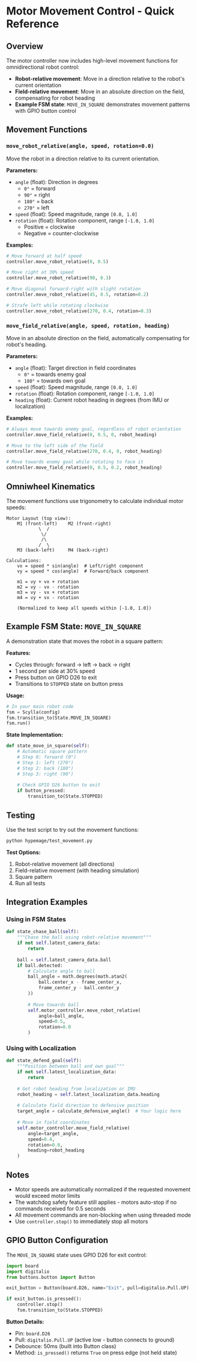 # Motor Movement Control - Quick Reference

## Overview

The motor controller now includes high-level movement functions for omnidirectional robot control:

- **Robot-relative movement**: Move in a direction relative to the robot's current orientation
- **Field-relative movement**: Move in an absolute direction on the field, compensating for robot heading
- **Example FSM state**: `MOVE_IN_SQUARE` demonstrates movement patterns with GPIO button control

## Movement Functions

### `move_robot_relative(angle, speed, rotation=0.0)`

Move the robot in a direction relative to its current orientation.

**Parameters:**
- `angle` (float): Direction in degrees
  - `0°` = forward
  - `90°` = right
  - `180°` = back
  - `270°` = left
- `speed` (float): Speed magnitude, range `[0.0, 1.0]`
- `rotation` (float): Rotation component, range `[-1.0, 1.0]`
  - Positive = clockwise
  - Negative = counter-clockwise

**Examples:**
```python
# Move forward at half speed
controller.move_robot_relative(0, 0.5)

# Move right at 30% speed
controller.move_robot_relative(90, 0.3)

# Move diagonal forward-right with slight rotation
controller.move_robot_relative(45, 0.5, rotation=0.2)

# Strafe left while rotating clockwise
controller.move_robot_relative(270, 0.4, rotation=0.3)
```

### `move_field_relative(angle, speed, rotation, heading)`

Move in an absolute direction on the field, automatically compensating for robot's heading.

**Parameters:**
- `angle` (float): Target direction in field coordinates
  - `0°` = towards enemy goal
  - `180°` = towards own goal
- `speed` (float): Speed magnitude, range `[0.0, 1.0]`
- `rotation` (float): Rotation component, range `[-1.0, 1.0]`
- `heading` (float): Current robot heading in degrees (from IMU or localization)

**Examples:**
```python
# Always move towards enemy goal, regardless of robot orientation
controller.move_field_relative(0, 0.5, 0, robot_heading)

# Move to the left side of the field
controller.move_field_relative(270, 0.4, 0, robot_heading)

# Move towards enemy goal while rotating to face it
controller.move_field_relative(0, 0.5, 0.2, robot_heading)
```

## Omniwheel Kinematics

The movement functions use trigonometry to calculate individual motor speeds:

```
Motor Layout (top view):
    M1 (front-left)    M2 (front-right)
            \  /
             \/
             /\
            /  \
    M3 (back-left)     M4 (back-right)

Calculations:
    vx = speed * sin(angle)  # Left/right component
    vy = speed * cos(angle)  # Forward/back component
    
    m1 = vy + vx + rotation
    m2 = vy - vx - rotation
    m3 = vy - vx + rotation
    m4 = vy + vx - rotation
    
    (Normalized to keep all speeds within [-1.0, 1.0])
```

## Example FSM State: `MOVE_IN_SQUARE`

A demonstration state that moves the robot in a square pattern:

**Features:**
- Cycles through: forward → left → back → right
- 1 second per side at 30% speed
- Press button on GPIO D26 to exit
- Transitions to `STOPPED` state on button press

**Usage:**
```python
# In your main robot code
fsm = Scylla(config)
fsm.transition_to(State.MOVE_IN_SQUARE)
fsm.run()
```

**State Implementation:**
```python
def state_move_in_square(self):
    # Automatic square pattern
    # Step 0: forward (0°)
    # Step 1: left (270°)
    # Step 2: back (180°)
    # Step 3: right (90°)
    
    # Check GPIO D26 button to exit
    if button_pressed:
        transition_to(State.STOPPED)
```

## Testing

Use the test script to try out the movement functions:

```bash
python hypemage/test_movement.py
```

**Test Options:**
1. Robot-relative movement (all directions)
2. Field-relative movement (with heading simulation)
3. Square pattern
4. Run all tests

## Integration Examples

### Using in FSM States

```python
def state_chase_ball(self):
    """Chase the ball using robot-relative movement"""
    if not self.latest_camera_data:
        return
    
    ball = self.latest_camera_data.ball
    if ball.detected:
        # Calculate angle to ball
        ball_angle = math.degrees(math.atan2(
            ball.center_x - frame_center_x,
            frame_center_y - ball.center_y
        ))
        
        # Move towards ball
        self.motor_controller.move_robot_relative(
            angle=ball_angle,
            speed=0.5,
            rotation=0.0
        )
```

### Using with Localization

```python
def state_defend_goal(self):
    """Position between ball and own goal"""
    if not self.latest_localization_data:
        return
    
    # Get robot heading from localization or IMU
    robot_heading = self.latest_localization_data.heading
    
    # Calculate field direction to defensive position
    target_angle = calculate_defensive_angle()  # Your logic here
    
    # Move in field coordinates
    self.motor_controller.move_field_relative(
        angle=target_angle,
        speed=0.4,
        rotation=0.0,
        heading=robot_heading
    )
```

## Notes

- Motor speeds are automatically normalized if the requested movement would exceed motor limits
- The watchdog safety feature still applies - motors auto-stop if no commands received for 0.5 seconds
- All movement commands are non-blocking when using threaded mode
- Use `controller.stop()` to immediately stop all motors

## GPIO Button Configuration

The `MOVE_IN_SQUARE` state uses GPIO D26 for exit control:

```python
import board
import digitalio
from buttons.button import Button

exit_button = Button(board.D26, name="Exit", pull=digitalio.Pull.UP)

if exit_button.is_pressed():
    controller.stop()
    fsm.transition_to(State.STOPPED)
```

**Button Details:**
- Pin: `board.D26`
- Pull: `digitalio.Pull.UP` (active low - button connects to ground)
- Debounce: 50ms (built into Button class)
- Method: `is_pressed()` returns `True` on press edge (not held state)
